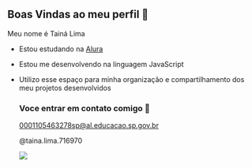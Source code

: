 ## Boas Vindas ao meu perfil 💙

Meu nome é Tainá Lima

- Estou estudando na [Alura](https://www.alura.com.br)
- Estou me desenvolvendo na linguagem JavaScript
- Utilizo esse espaço para minha organização e compartilhamento dos meu projetos desenvolvidos

  ### Voce entrar em contato comigo 📧

  0001105463278sp@al.educacao.sp.gov.br
  
  @taina.lima.716970

  ![]( https://media1.tenor.com/m/h2pKaYxj_n8AAAAC/sleep.gif)
 

